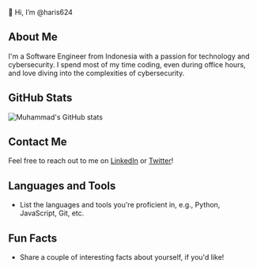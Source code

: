 👋 Hi, I’m @haris624

## About Me
I'm a Software Engineer from Indonesia with a passion for technology and cybersecurity. I spend most of my time coding, even during office hours, and love diving into the complexities of cybersecurity.

## GitHub Stats
![Muhammad's GitHub stats](https://github-readme-stats.vercel.app/api?username=haris624&show_icons=true&theme=radical)

## Contact Me
Feel free to reach out to me on [LinkedIn](https://www.linkedin.com/in/haris624/) or [Twitter](https://twitter.com/haris624/)!

## Languages and Tools
- List the languages and tools you're proficient in, e.g., Python, JavaScript, Git, etc.

## Fun Facts
- Share a couple of interesting facts about yourself, if you'd like!
